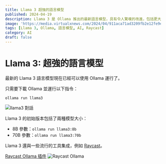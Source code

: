 ```yaml
---
title: Llama 3 超強的語言模型
published: 2024-04-19
description: Llama 3 是 Ollama 推出的最新語言模型，具有令人驚嘆的改進，包括更大的訓練數據集、加倍的上下文長度和更有效的語言編碼。它還減少了虛假回答，提供兩種模型大小供選擇，並與流行的工具集成。
image: 'https://media.virtualxnews.com/2024/04/911aca71ad3209fb2e12fe9e66c57cb3.png'
tags: [Llama 3, Ollama, 語言模型, AI, Raycast]
category: AI
draft: false 
---
```


# Llama 3: 超強的語言模型

最新的 Llama 3 語言模型現在已經可以使用 Ollama 運行了。

只需要下載 Ollama 並運行以下指令：

```
ollama run llama3
```
![llama3 對話](https://media.virtualxnews.com/2024/04/e54d8590d6a2687f88f0e16c869e4733.png)

Llama 3 的初始版本包括了兩種模型大小：

- 8B 參數：`ollama run llama3:8b`
- 70B 參數：`ollama run llama3:70b`

Llama 3 還與一些流行的工具集成，例如 [Raycast](https://www.raycast.com/)。

[Raycast Ollama 插件](https://www.raycast.com/massimiliano_pasquini/raycast-ollama)
![Raycast Ollama](https://media.virtualxnews.com/2024/04/02558d91b3bad20baa692c33345e708b.png)



